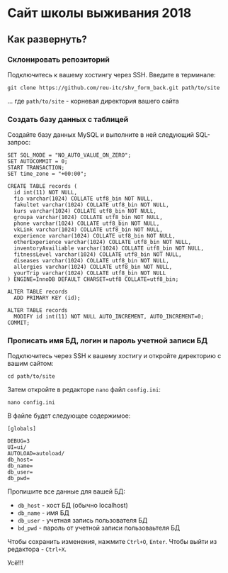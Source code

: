 # Сайт школы выживания 2018

## Как развернуть?

### Склонировать репозиторий

Подключитесь к вашему хостингу через SSH. Введите в терминале:

```
git clone https://github.com/reu-itc/shv_form_back.git path/to/site
```
... где `path/to/site` - корневая директория вашего сайта

### Создать базу данных с таблицей

Создайте базу данных MySQL и выполните в ней следующий SQL-запрос:

```
SET SQL_MODE = "NO_AUTO_VALUE_ON_ZERO";
SET AUTOCOMMIT = 0;
START TRANSACTION;
SET time_zone = "+00:00";

CREATE TABLE records (
  id int(11) NOT NULL,
  fio varchar(1024) COLLATE utf8_bin NOT NULL,
  fakultet varchar(1024) COLLATE utf8_bin NOT NULL,
  kurs varchar(1024) COLLATE utf8_bin NOT NULL,
  groupa varchar(1024) COLLATE utf8_bin NOT NULL,
  phone varchar(1024) COLLATE utf8_bin NOT NULL,
  vkLink varchar(1024) COLLATE utf8_bin NOT NULL,
  experience varchar(1024) COLLATE utf8_bin NOT NULL,
  otherExperience varchar(1024) COLLATE utf8_bin NOT NULL,
  inventoryAvailiable varchar(1024) COLLATE utf8_bin NOT NULL,
  fitnessLevel varchar(1024) COLLATE utf8_bin NOT NULL,
  diseases varchar(1024) COLLATE utf8_bin NOT NULL,
  allergies varchar(1024) COLLATE utf8_bin NOT NULL,
  yourTrip varchar(1024) COLLATE utf8_bin NOT NULL
) ENGINE=InnoDB DEFAULT CHARSET=utf8 COLLATE=utf8_bin;

ALTER TABLE records
  ADD PRIMARY KEY (id);

ALTER TABLE records
  MODIFY id int(11) NOT NULL AUTO_INCREMENT, AUTO_INCREMENT=0;
COMMIT;
```

### Прописать имя БД, логин и пароль учетной записи БД

Подключитесь через SSH к вашему хостигу и откройте директорию с вашим сайтом:

```
cd path/to/site
```

Затем откройте в редакторе `nano` файл `config.ini`:

```
nano config.ini
```

В файле будет следующее содержимое:

```
[globals]

DEBUG=3
UI=ui/
AUTOLOAD=autoload/
db_host=
db_name=
db_user=
db_pwd=
```

Пропишите все данные для вашей БД:
* `db_host` - хост БД (обычно localhost)
* `db_name` - имя БД
* `db_user` - учетная запись пользователя БД
* `bd_pwd` - пароль от учетной записи пользоваьтеля БД

Чтобы сохранить изменения, нажмите `Ctrl+O`, `Enter`. Чтобы выйти из редактора - `Ctrl+X`.

Усё!!! 


